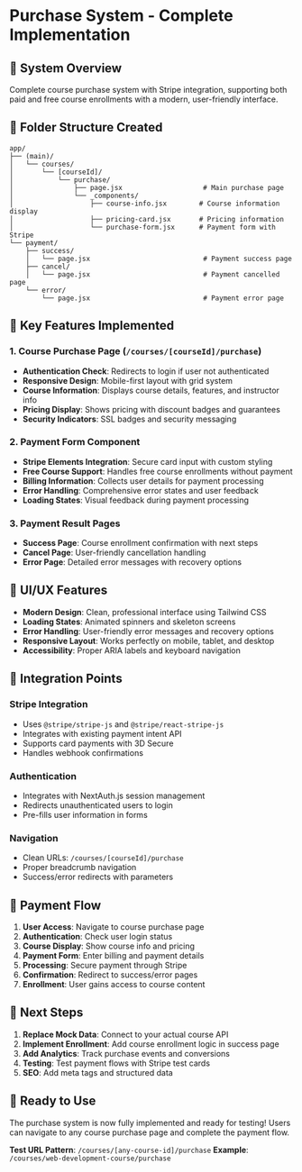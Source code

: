 # Purchase System - Complete Implementation

## 🎯 **System Overview**
Complete course purchase system with Stripe integration, supporting both paid and free course enrollments with a modern, user-friendly interface.

## 📁 **Folder Structure Created**
```
app/
├── (main)/
│   └── courses/
│       └── [courseId]/
│           └── purchase/
│               ├── page.jsx                    # Main purchase page
│               └── _components/
│                   ├── course-info.jsx        # Course information display
│                   ├── pricing-card.jsx       # Pricing information
│                   └── purchase-form.jsx      # Payment form with Stripe
└── payment/
    ├── success/
    │   └── page.jsx                            # Payment success page
    ├── cancel/
    │   └── page.jsx                            # Payment cancelled page
    └── error/
        └── page.jsx                            # Payment error page
```

## 🔧 **Key Features Implemented**

### 1. **Course Purchase Page** (`/courses/[courseId]/purchase`)
- **Authentication Check**: Redirects to login if user not authenticated
- **Responsive Design**: Mobile-first layout with grid system
- **Course Information**: Displays course details, features, and instructor info
- **Pricing Display**: Shows pricing with discount badges and guarantees
- **Security Indicators**: SSL badges and security messaging

### 2. **Payment Form Component**
- **Stripe Elements Integration**: Secure card input with custom styling
- **Free Course Support**: Handles free course enrollments without payment
- **Billing Information**: Collects user details for payment processing
- **Error Handling**: Comprehensive error states and user feedback
- **Loading States**: Visual feedback during payment processing

### 3. **Payment Result Pages**
- **Success Page**: Course enrollment confirmation with next steps
- **Cancel Page**: User-friendly cancellation handling
- **Error Page**: Detailed error messages with recovery options

## 🎨 **UI/UX Features**
- **Modern Design**: Clean, professional interface using Tailwind CSS
- **Loading States**: Animated spinners and skeleton screens
- **Error Handling**: User-friendly error messages and recovery options
- **Responsive Layout**: Works perfectly on mobile, tablet, and desktop
- **Accessibility**: Proper ARIA labels and keyboard navigation

## 🔌 **Integration Points**

### **Stripe Integration**
- Uses `@stripe/stripe-js` and `@stripe/react-stripe-js`
- Integrates with existing payment intent API
- Supports card payments with 3D Secure
- Handles webhook confirmations

### **Authentication**
- Integrates with NextAuth.js session management
- Redirects unauthenticated users to login
- Pre-fills user information in forms

### **Navigation**
- Clean URLs: `/courses/[courseId]/purchase`
- Proper breadcrumb navigation
- Success/error redirects with parameters

## 🔄 **Payment Flow**
1. **User Access**: Navigate to course purchase page
2. **Authentication**: Check user login status
3. **Course Display**: Show course info and pricing
4. **Payment Form**: Enter billing and payment details
5. **Processing**: Secure payment through Stripe
6. **Confirmation**: Redirect to success/error pages
7. **Enrollment**: User gains access to course content

## 📝 **Next Steps**
1. **Replace Mock Data**: Connect to your actual course API
2. **Implement Enrollment**: Add course enrollment logic in success page
3. **Add Analytics**: Track purchase events and conversions
4. **Testing**: Test payment flows with Stripe test cards
5. **SEO**: Add meta tags and structured data

## 🎉 **Ready to Use**
The purchase system is now fully implemented and ready for testing! Users can navigate to any course purchase page and complete the payment flow.

**Test URL Pattern**: `/courses/[any-course-id]/purchase`
**Example**: `/courses/web-development-course/purchase`